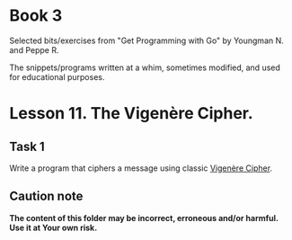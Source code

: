 # Book 3

Selected bits/exercises from "Get Programming with Go" by Youngman N. and Peppe R.

The snippets/programs written at a whim, sometimes modified, and used for educational purposes.

# Lesson 11. The Vigenère Cipher.

## Task 1

Write a program that ciphers a message using classic [Vigenère Cipher](https://en.wikipedia.org/wiki/Vigen%C3%A8re_cipher).

## Caution note

**The content of this folder may be incorrect, erroneous and/or harmful. Use it at Your own risk.**

